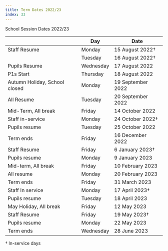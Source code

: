 ```yaml
---
title: Term Dates 2022/23
index: 33
---
```


School Session Dates 2022/23

|                               | Day       | Date              |
|-------------------------------|-----------|-------------------|
| Staff Resume                  | Monday    | 15 August 2022†   |
|                               | Tuesday   | 16 August 2022†   |
| Pupils Resume                 | Wednesday | 17 August 2022    |
| P1s Start                     | Thursday  | 18 August 2022    |
| Autumn Holiday, School closed | Monday    | 19 September 2022 |
| All Resume                    | Tuesday   | 20 September 2022 |
| Mid-Term, All break           | Friday    | 14 October 2022   |
| Staff in-service              | Monday    | 24 October 2022†  |
| Pupils resume                 | Tuesday   | 25 October 2022   |
| Term ends                     | Friday    | 16 December 2022  |
| Staff Resume                  | Friday    | 6 January 2023†   |
| Pupils resume                 | Monday    | 9 January 2023    |
| Mid-term, All break           | Friday    | 10 February 2023  |
| All resume                    | Monday    | 20 February 2023  |
| Term ends                     | Friday    | 31 March 2023     |
| Staff In service              | Monday    | 17 April 2023†    |
| Pupils resume                 | Tuesday   | 18 April 2023     |
| May Holiday, All break        | Friday    | 12 May 2023       |
| Staff Resume                  | Friday    | 19 May 2023†      |
| Pupils resume                 | Monday    | 22 May 2023       |
| Term ends                     | Wednesday | 28 June 2023      |

† In-service days
